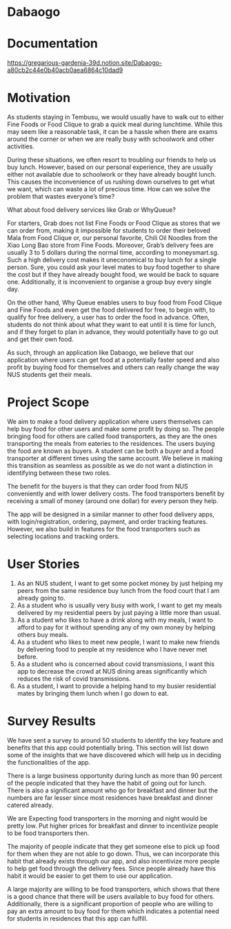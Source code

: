 # Dabaogo

# Documentation 

https://gregarious-gardenia-39d.notion.site/Dabaogo-a80cb2c44e0b40acb0aea6864c10dad9

# Motivation

As students staying in Tembusu, we would usually have to walk out to either Fine Foods or Food Clique to grab a quick meal during lunchtime. While this may seem like a reasonable task, it can be a hassle when there are exams around the corner or when we are really busy with schoolwork and other activities.

During these situations, we often resort to troubling our friends to help us buy lunch. However, based on our personal experience, they are usually either not available due to schoolwork or they have already bought lunch. This causes the inconvenience of us rushing down ourselves to get what we want, which can waste a lot of precious time. How can we solve the problem that wastes everyone’s time?

What about food delivery services like Grab or WhyQueue?

For starters, Grab does not list Fine Foods or Food Clique as stores that we can order from, making it impossible for students to order their beloved Mala from Food Clique or, our personal favorite, Chili Oil Noodles from the Xiao Long Bao store from Fine Foods. Moreover, Grab’s delivery fees are usually 3 to 5 dollars during the normal time, according to moneysmart.sg. Such a high delivery cost makes it uneconomical to buy lunch for a single person. Sure, you could ask your level mates to buy food together to share the cost but if they have already bought food, we would be back to square one. Additionally, it is inconvenient to organise a group buy every single day.

On the other hand, Why Queue enables users to buy food from Food Clique and Fine Foods and even get the food delivered for free, to begin with, to qualify for free delivery, a user has to order the food in advance. Often, students do not think about what they want to eat until it is time for lunch, and if they forget to plan in advance, they would potentially have to go out and get their own food.

As such, through an application like Dabaogo, we believe that our application where users can get food at a potentially faster speed and also profit by buying food for themselves and others can really change the way NUS students get their meals.

# Project Scope

We aim to make a food delivery application where users themselves can help buy food for other users and make some profit by doing so. The people bringing food for others are called food transporters, as they are the ones transporting the meals from eateries to the residences. The users buying the food are known as buyers. A student can be both a buyer and a food transporter at different times using the same account. We believe in making this transition as seamless as possible as we do not want a distinction in identifying between these two roles.

The benefit for the buyers is that they can order food from NUS conveniently and with lower delivery costs. The food transporters benefit by receiving a small of money (around one dollar) for every person they help.

The app will be designed in a similar manner to other food delivery apps, with login/registration, ordering, payment, and order tracking features. However, we also build in features for the food transporters such as selecting locations and tracking orders.

# User Stories

1. As an NUS student, I want to get some pocket money by just helping my peers from the same residence buy lunch from the food court that I am already going to.
2. As a student who is usually very busy with work, I want to get my meals delivered by my residential peers by just paying a little more than usual.
3. As a student who likes to have a drink along with my meals, I want to afford to pay for it without spending any of my own money by helping others buy meals.
4. As a student who likes to meet new people, I want to make new friends by delivering food to people at my residence who I have never met before.
5. As a student who is concerned about covid transmissions, I want this app to decrease the crowd at NUS dining areas significantly which reduces the risk of covid transmissions.
6. As a student, I want to provide a helping hand to my busier residential mates by bringing them lunch when I go down to eat.

# Survey Results

We have sent a survey to around 50 students to identify the key feature and benefits that this app could potentially bring. This section will list down some of the insights that we have discovered which will help us in deciding the functionalities of the app.

There is a large business opportunity during lunch as more than 90 percent of the people indicated that they have the habit of going out for lunch. There is also a significant amount who go for breakfast and dinner but the numbers are far lesser since most residences have breakfast and dinner catered already.

We are Expecting food transporters in the morning and night would be pretty low. Put higher prices for breakfast and dinner to incentivize people to be food transporters then.

The majority of people indicate that they get someone else to pick up food for them when they are not able to go down. Thus, we can incorporate this habit that already exists through our app, and also incentivize more people to help get food through the delivery fees. Since people already have this habit it would be easier to get them to use our application.

A large majority are willing to be food transporters, which shows that there is a good chance that there will be users available to buy food for others. Additionally, there is a significant proportion of people who are willing to pay an extra amount to buy food for them which indicates a potential need for students in residences that this app can fulfill.

